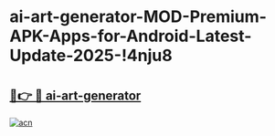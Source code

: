 # ai-art-generator-MOD-Premium-APK-Apps-for-Android-Latest-Update-2025-!4nju8

# <h2><a href="https://mseheu.esa.edu.pl?title=ai-art-generator&ref=4nju8">🔗👉 🔴 ai-art-generator</a></h2>

[![acn](https://github.com/user-attachments/assets/0f9c940e-d8b0-45ae-aac7-cd30a18b3e1c)](https://mseheu.esa.edu.pl?title=ai-art-generator&ref=4nju8)

